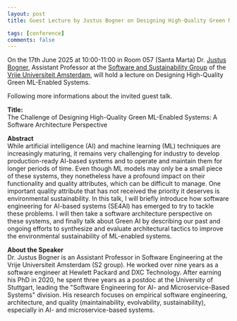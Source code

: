 ```yaml
---
layout: post
title: Guest Lecture by Justus Bogner on Designing High-Quality Green ML-Enabled Systems

tags: [conference]
comments: false
---
```


On the 17th June 2025 at 10:00-11:00 in Room 057 (Santa Marta) Dr. [Justus Bogner](https://xjreb.github.io/), Assistant Professor at the [Software and Sustainability Group](https://s2group.cs.vu.nl/) of the [Vrije Universiteit Amsterdam](https://vu.nl/nl), will hold a lecture on Designing High-Quality Green ML-Enabled Systems.

Following more informations about the invited guest talk.

**Title:** <br>
The Challenge of Designing High-Quality Green ML-Enabled Systems: A Software Architecture Perspective

**Abstract**<br>
While artificial intelligence (AI) and machine learning (ML) techniques are increasingly maturing, it remains very challenging for industry to develop production-ready AI-based systems and to operate and maintain them for longer periods of time. Even though ML models may only be a small piece of these systems, they nonetheless have a profound impact on their functionality and quality attributes, which can be difficult to manage. One important quality attribute that has not received the priority it deserves is environmental sustainability. In this talk, I will briefly introduce how software engineering for AI-based systems (SE4AI) has emerged to try to tackle these problems. I will then take a software architecture perspective on these systems, and finally talk about Green AI by describing our past and ongoing efforts to synthesize and evaluate architectural tactics to improve the environmental sustainability of ML-enabled systems.

**About the Speaker**<br>
Dr. Justus Bogner is an Assistant Professor in Software Engineering at the Vrije Universiteit Amsterdam (S2 group). He worked over nine years as a software engineer at Hewlett Packard and DXC Technology. After earning his PhD in 2020, he spent three years as a postdoc at the University of Stuttgart, leading the "Software Engineering for AI- and Microservice-Based Systems" division. His research focuses on empirical software engineering, architecture, and quality (maintainability, evolvability, sustainability), especially in AI- and microservice-based systems.
